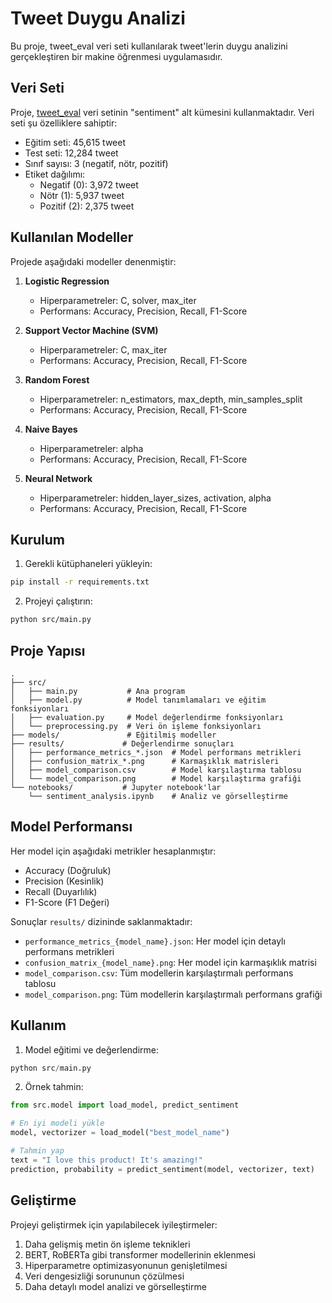 # Tweet Duygu Analizi

Bu proje, tweet_eval veri seti kullanılarak tweet'lerin duygu analizini gerçekleştiren bir makine öğrenmesi uygulamasıdır.

## Veri Seti

Proje, [tweet_eval](https://huggingface.co/datasets/tweet_eval) veri setinin "sentiment" alt kümesini kullanmaktadır. Veri seti şu özelliklere sahiptir:

- Eğitim seti: 45,615 tweet
- Test seti: 12,284 tweet
- Sınıf sayısı: 3 (negatif, nötr, pozitif)
- Etiket dağılımı:
  - Negatif (0): 3,972 tweet
  - Nötr (1): 5,937 tweet
  - Pozitif (2): 2,375 tweet

## Kullanılan Modeller

Projede aşağıdaki modeller denenmiştir:

1. **Logistic Regression**

   - Hiperparametreler: C, solver, max_iter
   - Performans: Accuracy, Precision, Recall, F1-Score

2. **Support Vector Machine (SVM)**

   - Hiperparametreler: C, max_iter
   - Performans: Accuracy, Precision, Recall, F1-Score

3. **Random Forest**

   - Hiperparametreler: n_estimators, max_depth, min_samples_split
   - Performans: Accuracy, Precision, Recall, F1-Score

4. **Naive Bayes**

   - Hiperparametreler: alpha
   - Performans: Accuracy, Precision, Recall, F1-Score

5. **Neural Network**
   - Hiperparametreler: hidden_layer_sizes, activation, alpha
   - Performans: Accuracy, Precision, Recall, F1-Score

## Kurulum

1. Gerekli kütüphaneleri yükleyin:

```bash
pip install -r requirements.txt
```

2. Projeyi çalıştırın:

```bash
python src/main.py
```

## Proje Yapısı

```
.
├── src/
│   ├── main.py           # Ana program
│   ├── model.py          # Model tanımlamaları ve eğitim fonksiyonları
│   ├── evaluation.py     # Model değerlendirme fonksiyonları
│   └── preprocessing.py  # Veri ön işleme fonksiyonları
├── models/               # Eğitilmiş modeller
├── results/             # Değerlendirme sonuçları
│   ├── performance_metrics_*.json  # Model performans metrikleri
│   ├── confusion_matrix_*.png      # Karmaşıklık matrisleri
│   ├── model_comparison.csv        # Model karşılaştırma tablosu
│   └── model_comparison.png        # Model karşılaştırma grafiği
└── notebooks/           # Jupyter notebook'lar
    └── sentiment_analysis.ipynb    # Analiz ve görselleştirme
```

## Model Performansı

Her model için aşağıdaki metrikler hesaplanmıştır:

- Accuracy (Doğruluk)
- Precision (Kesinlik)
- Recall (Duyarlılık)
- F1-Score (F1 Değeri)

Sonuçlar `results/` dizininde saklanmaktadır:

- `performance_metrics_{model_name}.json`: Her model için detaylı performans metrikleri
- `confusion_matrix_{model_name}.png`: Her model için karmaşıklık matrisi
- `model_comparison.csv`: Tüm modellerin karşılaştırmalı performans tablosu
- `model_comparison.png`: Tüm modellerin karşılaştırmalı performans grafiği

## Kullanım

1. Model eğitimi ve değerlendirme:

```python
python src/main.py
```

2. Örnek tahmin:

```python
from src.model import load_model, predict_sentiment

# En iyi modeli yükle
model, vectorizer = load_model("best_model_name")

# Tahmin yap
text = "I love this product! It's amazing!"
prediction, probability = predict_sentiment(model, vectorizer, text)
```

## Geliştirme

Projeyi geliştirmek için yapılabilecek iyileştirmeler:

1. Daha gelişmiş metin ön işleme teknikleri
2. BERT, RoBERTa gibi transformer modellerinin eklenmesi
3. Hiperparametre optimizasyonunun genişletilmesi
4. Veri dengesizliği sorununun çözülmesi
5. Daha detaylı model analizi ve görselleştirme
